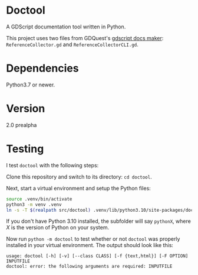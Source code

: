 # Doctool

A GDScript documentation tool written in Python.

This project uses two files from GDQuest's [gdscript docs maker]:
`ReferenceCollector.gd` and `ReferenceCollectorCLI.gd`.

# Dependencies

Python3.7 or newer.

# Version

2.0 prealpha

# Testing

I test `doctool` with the following steps:

Clone this repository and switch to its directory: `cd doctool`.

Next, start a virtual environment and setup the Python files:

``` sh
source .venv/bin/activate
python3 -m venv .venv
ln -s -T $(realpath src/doctool) .venv/lib/python3.10/site-packages/doctool
```

If you don't have Python 3.10 installed,
the subfolder will say `pythonX`,
where *X* is the version of Python on your system.

Now run `python -m doctool` to test whether or not `doctool` was properly installed in your virtual environment.
The output should look like this:

	usage: doctool [-h] [-v] [--class CLASS] [-f {text,html}] [-F OPTION] INPUTFILE
	doctool: error: the following arguments are required: INPUTFILE

[gdscript docs maker]: https://github.com/GDQuest/gdscript-docs-maker
